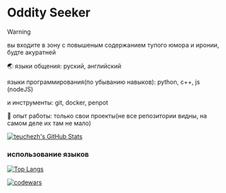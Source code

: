 # Oddity Seeker

> [!WARNING]
> вы входите в зону с повышеным содержанием тупого юмора и иронии, будте акуратней

🌏 языки общения: руский, английский

языки программирования(по убыванию навыков): python, c++, js (nodeJS)

и инструменты: git, docker, penpot


💼 опыт работы:  только свои проекты(не все репозитории видны, на самом деле их там не мало)

[![teuchezh's GitHub Stats](https://github-readme-stats.vercel.app/api?username=oddityseeker&count_private=true&show_icons=true&theme=dark)](https://github.com/oddityseeker)

### использование языков
[![Top Langs](https://github-readme-stats.vercel.app/api/top-langs/?username=oddityseeker&layout=compact&theme=dark&border=false)](https://github.com/oddityseeker/github-readme-stats)

[![codewars](https://www.codewars.com/users/oddityseeker/badges/large)](https://www.codewars.com/users/oddityseeker)
